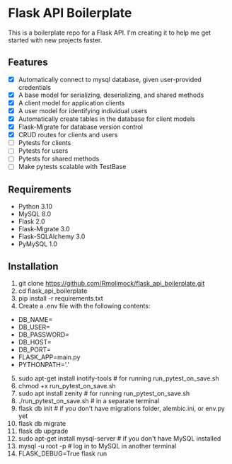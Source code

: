 # Flask API Boilerplate
This is a boilerplate repo for a Flask API. I'm creating it to help me get started with new projects faster.

## Features
- [X] Automatically connect to mysql database, given user-provided credentials
- [X] A base model for serializing, deserializing, and shared methods
- [X] A client model for application clients
- [X] A user model for identifying individual users
- [X] Automatically create tables in the database for client models
- [X] Flask-Migrate for database version control
- [X] CRUD routes for clients and users
- [ ] Pytests for clients
- [ ] Pytests for users
- [ ] Pytests for shared methods
- [ ] Make pytests scalable with TestBase

## Requirements
- Python 3.10
- MySQL 8.0
- Flask 2.0
- Flask-Migrate 3.0
- Flask-SQLAlchemy 3.0
- PyMySQL 1.0

## Installation
1. git clone https://github.com/Rmolimock/flask_api_boilerplate.git
2. cd flask_api_boilerplate
3. pip install -r requirements.txt
4. Create a .env file with the following contents:
- DB_NAME=
- DB_USER=
- DB_PASSWORD=
- DB_HOST=
- DB_PORT=
- FLASK_APP=main.py
- PYTHONPATH='.'
5. sudo apt-get install inotify-tools # for running run_pytest_on_save.sh
6. chmod +x run_pytest_on_save.sh
7. sudo apt install zenity # for running run_pytest_on_save.sh
8. ./run_pytest_on_save.sh # in a separate terminal
9. flask db init # if you don't have migrations folder, alembic.ini, or env.py yet
10. flask db migrate
11. flask db upgrade
12. sudo apt-get install mysql-server # if you don't have MySQL installed
13. mysql -u root -p # log in to MySQL in another terminal
14. FLASK_DEBUG=True flask run
